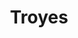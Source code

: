 ---
title: Troyes
date: 
draft: false

# descripcion
description : Cuadraditos con piedras multicolores

materials: Plata 925

color: Plateado

dimensions: 0,6cm

code: 01-04-0149

type: "Aros"

categories: []

price: $3.350,00

price_eftvo: $2.850,00

# Images
# first image will be shown in the product page
images:
  # - image: "images/path_to_image"
  # La ubicacion de las imagenes es imagenes/Aros/Aros.Piedras/01-04-0149-troyes
  - image: "./images/aros/piedras/01-04-0149-cuadraditos-con-piedras-multicolores_a.jpeg"
  - image: "./images/aros/piedras/01-04-0149-cuadraditos-con-piedras-multicolores_b.jpeg"
---